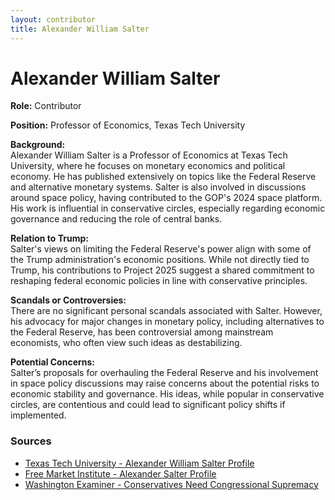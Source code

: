 ```yaml
---
layout: contributor
title: Alexander William Salter
---
```


# Alexander William Salter

**Role:** Contributor

**Position:** Professor of Economics, Texas Tech University

**Background:**  
Alexander William Salter is a Professor of Economics at Texas Tech University, where he focuses on monetary economics and political economy. He has published extensively on topics like the Federal Reserve and alternative monetary systems. Salter is also involved in discussions around space policy, having contributed to the GOP's 2024 space platform. His work is influential in conservative circles, especially regarding economic governance and reducing the role of central banks.

**Relation to Trump:**  
Salter's views on limiting the Federal Reserve's power align with some of the Trump administration's economic positions. While not directly tied to Trump, his contributions to Project 2025 suggest a shared commitment to reshaping federal economic policies in line with conservative principles.

**Scandals or Controversies:**  
There are no significant personal scandals associated with Salter. However, his advocacy for major changes in monetary policy, including alternatives to the Federal Reserve, has been controversial among mainstream economists, who often view such ideas as destabilizing.

**Potential Concerns:**  
Salter’s proposals for overhauling the Federal Reserve and his involvement in space policy discussions may raise concerns about the potential risks to economic stability and governance. His ideas, while popular in conservative circles, are contentious and could lead to significant policy shifts if implemented.

### Sources
- [Texas Tech University - Alexander William Salter Profile](https://www.depts.ttu.edu/rawlsbusiness/people/faculty/ecbe/alexander-salter/index.php)
- [Free Market Institute - Alexander Salter Profile](https://www.depts.ttu.edu/freemarketinstitute/people/salter.php)
- [Washington Examiner - Conservatives Need Congressional Supremacy](https://www.washingtonexaminer.com/opinion/1075655/conservatives-need-congressional-supremacy/)
